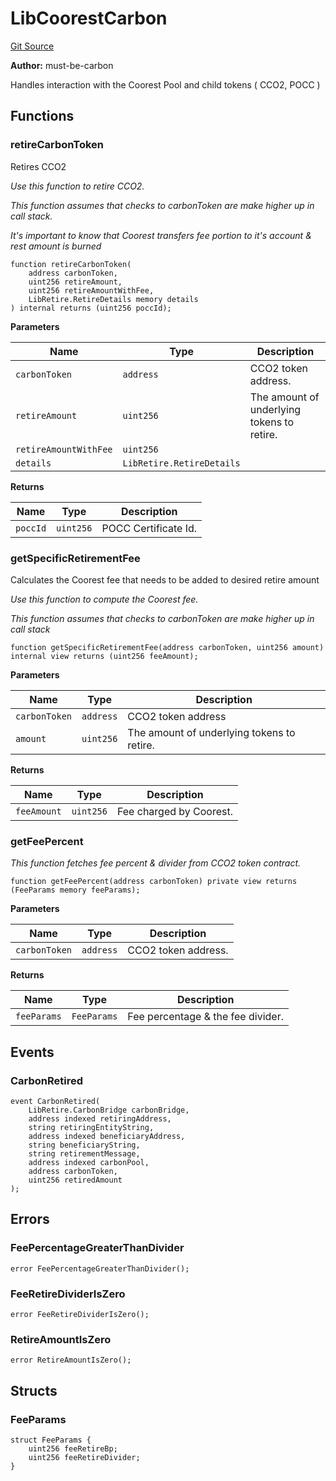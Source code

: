 # LibCoorestCarbon
[Git Source](https://github.com/KlimaDAO/klimadao-solidity/blob/0daf6561853dcea28093c3f0ddf1098de21c5de2/src/infinity/libraries/Bridges/LibCoorestCarbon.sol)

**Author:**
must-be-carbon

Handles interaction with the Coorest Pool and child tokens ( CCO2, POCC )


## Functions
### retireCarbonToken

Retires CCO2

*Use this function to retire CCO2.*

*This function assumes that checks to carbonToken are make higher up in call stack.*

*It's important to know that Coorest transfers fee portion to it's account & rest amount is burned*


```solidity
function retireCarbonToken(
    address carbonToken,
    uint256 retireAmount,
    uint256 retireAmountWithFee,
    LibRetire.RetireDetails memory details
) internal returns (uint256 poccId);
```
**Parameters**

|Name|Type|Description|
|----|----|-----------|
|`carbonToken`|`address`|CCO2 token address.|
|`retireAmount`|`uint256`|The amount of underlying tokens to retire.|
|`retireAmountWithFee`|`uint256`||
|`details`|`LibRetire.RetireDetails`||

**Returns**

|Name|Type|Description|
|----|----|-----------|
|`poccId`|`uint256`|POCC Certificate Id.|


### getSpecificRetirementFee

Calculates the Coorest fee that needs to be added to desired retire amount

*Use this function to compute the Coorest fee.*

*This function assumes that checks to carbonToken are make higher up in call stack*


```solidity
function getSpecificRetirementFee(address carbonToken, uint256 amount) internal view returns (uint256 feeAmount);
```
**Parameters**

|Name|Type|Description|
|----|----|-----------|
|`carbonToken`|`address`|    CCO2 token address|
|`amount`|`uint256`|         The amount of underlying tokens to retire.|

**Returns**

|Name|Type|Description|
|----|----|-----------|
|`feeAmount`|`uint256`|     Fee charged by Coorest.|


### getFeePercent

*This function fetches fee percent & divider from CCO2 token contract.*


```solidity
function getFeePercent(address carbonToken) private view returns (FeeParams memory feeParams);
```
**Parameters**

|Name|Type|Description|
|----|----|-----------|
|`carbonToken`|`address`|CCO2 token address.|

**Returns**

|Name|Type|Description|
|----|----|-----------|
|`feeParams`|`FeeParams`|Fee percentage & the fee divider.|


## Events
### CarbonRetired

```solidity
event CarbonRetired(
    LibRetire.CarbonBridge carbonBridge,
    address indexed retiringAddress,
    string retiringEntityString,
    address indexed beneficiaryAddress,
    string beneficiaryString,
    string retirementMessage,
    address indexed carbonPool,
    address carbonToken,
    uint256 retiredAmount
);
```

## Errors
### FeePercentageGreaterThanDivider

```solidity
error FeePercentageGreaterThanDivider();
```

### FeeRetireDividerIsZero

```solidity
error FeeRetireDividerIsZero();
```

### RetireAmountIsZero

```solidity
error RetireAmountIsZero();
```

## Structs
### FeeParams

```solidity
struct FeeParams {
    uint256 feeRetireBp;
    uint256 feeRetireDivider;
}
```

